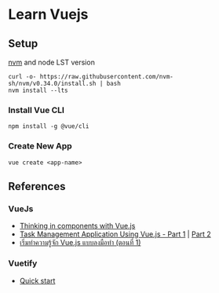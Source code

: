# Learn Vuejs

## Setup

[nvm](https://github.com/nvm-sh/nvm) and node LST version

	curl -o- https://raw.githubusercontent.com/nvm-sh/nvm/v0.34.0/install.sh | bash
	nvm install --lts


### Install Vue CLI

	npm install -g @vue/cli


### Create New App

	vue create <app-name>

## References

### VueJs
- [Thinking in components with Vue.js](https://medium.com/@_shirish/thinking-in-components-with-vue-js-a35b5af12df)
- [Task Management Application Using Vue.js - Part 1](https://levelup.gitconnected.com/task-management-application-using-vue-js-part-1-df607ca30f48) | [Part 2](https://levelup.gitconnected.com/task-management-application-using-vue-js-part-2-d785a96acda6)
- [เริ่มทำความรู้จัก Vue.js แบบลงมือทำ (ตอนที่ 1)](https://medium.com/thipwriteblog/%E0%B9%80%E0%B8%A3%E0%B8%B4%E0%B9%88%E0%B8%A1%E0%B8%97%E0%B8%B3%E0%B8%84%E0%B8%A7%E0%B8%B2%E0%B8%A1%E0%B8%A3%E0%B8%B9%E0%B9%89%E0%B8%88%E0%B8%B1%E0%B8%81-vue-js-%E0%B9%81%E0%B8%9A%E0%B8%9A%E0%B8%A5%E0%B8%87%E0%B8%A1%E0%B8%B7%E0%B8%AD%E0%B8%97%E0%B8%B3-%E0%B8%95%E0%B8%AD%E0%B8%99%E0%B8%97%E0%B8%B5%E0%B9%88-1-839e7c6a6c37)

### Vuetify
 - [Quick start](https://vuetifyjs.com/en/getting-started/quick-start)
